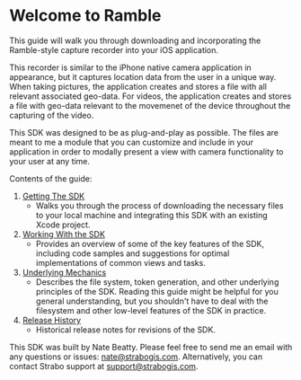 Welcome to Ramble
=================

This guide will walk you through downloading and incorporating the Ramble-style capture recorder into your iOS application.

This recorder is similar to the iPhone native camera application in appearance, but it captures location data from the user in a unique way. When taking pictures, the application creates and stores a file with all relevant associated geo-data. For videos, the application creates and stores a file with geo-data relevant to the movemenet of the device throughout the capturing of the video.

This SDK was designed to be as plug-and-play as possible. The files are meant to me a module that you can customize and include in your application in order to modally present a view with camera functionality to your user at any time.

Contents of the guide:

1. [Getting The SDK](GettingTheSDK)
	- Walks you through the process of downloading the necessary files to your local machine and integrating this SDK with an existing Xcode project.
1. [Working With the SDK](WorkingWithTheSDK)
	- Provides an overview of some of the key features of the SDK, including code samples and suggestions for optimal implementations of common views and tasks.
2. [Underlying Mechanics](UnderlyingMechanics)
	- Describes the file system, token generation, and other underlying principles of the SDK. Reading this guide might be helpful for you general understanding, but you shouldn't have to deal with the filesystem and other low-level features of the SDK in practice.
3. [Release History](ReleaseHistory)
	- Historical release notes for revisions of the SDK.

This SDK was built by Nate Beatty. Please feel free to send me an email with any questions or issues: nate@strabogis.com. Alternatively, you can contact Strabo support at support@strabogis.com.